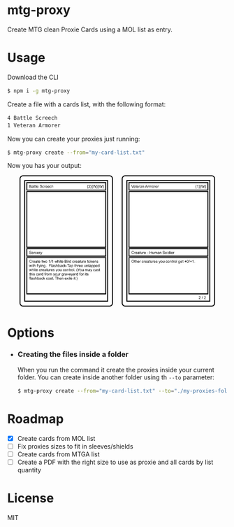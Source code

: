 # mtg-proxy

Create MTG clean Proxie Cards using a MOL list as entry.

# Usage

Download the CLI

```sh
$ npm i -g mtg-proxy
```

Create a file with a cards list, with the following format:

```txt
4 Battle Screech
1 Veteran Armorer
```

Now you can create your proxies just running:

```sh
$ mtg-proxy create --from="my-card-list.txt"
```

Now you has your output:

<p align="center">
<img src="./docs/battle_screech.png" height="300" />
&nbsp &nbsp
<img src="./docs/veteran_armorer.png" height="300" />
</p>

# Options

- ### Creating the files inside a folder

  When you run the command it create the proxies inside your current folder. You can create inside another folder using th `--to` parameter:

  ```sh
  $ mtg-proxy create --from="my-card-list.txt" --to="./my-proxies-folder"
  ```

# Roadmap

- [x] Create cards from MOL list
- [ ] Fix proxies sizes to fit in sleeves/shields
- [ ] Create cards from MTGA list
- [ ] Create a PDF with the right size to use as proxie and all cards by list quantity

# License

MIT
